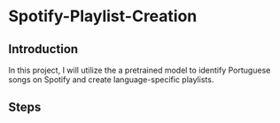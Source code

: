# Spotify-Playlist-Creation

## Introduction
In this project, I will utilize the a pretrained model to identify Portuguese songs on Spotify and create language-specific playlists. 

## Steps

> 
